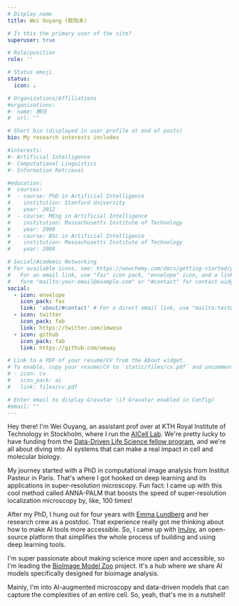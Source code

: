 ```yaml
---
# Display name
title: Wei Ouyang (欧阳未)

# Is this the primary user of the site?
superuser: true

# Role/position
role: ''

# Status emoji
status:
  icon: ☕️

# Organizations/Affiliations
#organizations:
#- name: 腾讯
#  url: ""

# Short bio (displayed in user profile at end of posts)
bio: My research interests includes 

#interests:
#- Artificial Intelligence
#- Computational Linguistics
#- Information Retrieval

#education:
#  courses:
#  - course: PhD in Artificial Intelligence
#    institution: Stanford University
#    year: 2012
#  - course: MEng in Artificial Intelligence
#    institution: Massachusetts Institute of Technology
#    year: 2009
#  - course: BSc in Artificial Intelligence
#    institution: Massachusetts Institute of Technology
#    year: 2008

# Social/Academic Networking
# For available icons, see: https://wowchemy.com/docs/getting-started/page-builder/#icons
#   For an email link, use "fas" icon pack, "envelope" icon, and a link in the
#   form "mailto:your-email@example.com" or "#contact" for contact widget.
social:
  - icon: envelope
    icon_pack: fas
    link: 'about/#contact' # For a direct email link, use "mailto:test@example.org".
  - icon: twitter
    icon_pack: fab
    link: https://twitter.com/imweio
  - icon: github
    icon_pack: fab
    link: https://github.com/oeway

# Link to a PDF of your resume/CV from the About widget.
# To enable, copy your resume/CV to `static/files/cv.pdf` and uncomment the lines below.
# - icon: cv
#   icon_pack: ai
#   link: files/cv.pdf

# Enter email to display Gravatar (if Gravatar enabled in Config)
#email: ""
---
```


Hey there! I'm Wei Ouyang, an assistant prof over at KTH Royal Institute of Technology in Stockholm, where I run the [AICell Lab](https://aicell.io). We're pretty lucky to have funding from the [Data-Driven Life Science fellow program](https://www.scilifelab.se/research/?filter=all#DDlsfellows), and we're all about diving into AI systems that can make a real impact in cell and molecular biology.

My journey started with a PhD in computational image analysis from Institut Pasteur in Paris. That's where I got hooked on deep learning and its applications in super-resolution microscopy. Fun fact: I came up with this cool method called ANNA-PALM that boosts the speed of super-resolution localization microscopy by, like, 100 times!

After my PhD, I hung out for four years with [Emma Lundberg](https://biox.stanford.edu/people/emma-lundberg) and her research crew as a postdoc. That experience really got me thinking about how to make AI tools more accessible. So, I came up with [ImJoy](https://imjoy.io), an open-source platform that simplifies the whole process of building and using deep learning tools.

I'm super passionate about making science more open and accessible, so I'm leading the [BioImage Model Zoo](https://bioimage.io) project. It's a hub where we share AI models specifically designed for bioimage analysis.

Mainly, I'm into AI-augmented microscopy and data-driven models that can capture the complexities of an entire cell. So, yeah, that's me in a nutshell!


<!-- {{< icon name="download" pack="fas" >}} {{< staticref "uploads/resume.pdf" "newtab" >}}Download{{< /staticref >}} my resumé as a PDF. -->
